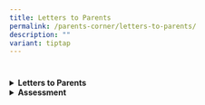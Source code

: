 ```yaml
---
title: Letters to Parents
permalink: /parents-corner/letters-to-parents/
description: ""
variant: tiptap
---
```

<h1></h1>
<div data-type="detailGroup" class="isomer-accordion isomer-accordion-white">
<details class="isomer-details">
<summary><strong>Letters to Parents</strong>
</summary>
<div data-type="detailsContent" class="isomer-details-content">
<p>Table</p>
<table style="minWidth: 50px">
<colgroup>
<col>
<col>
</colgroup>
<tbody>
<tr>
<th rowspan="1" colspan="1">
<p>Date</p>
</th>
<th rowspan="1" colspan="1">
<p>Letter</p>
</th>
</tr>
<tr>
<td rowspan="1" colspan="1">
<p>3 Jan 2025</p>
</td>
<td rowspan="1" colspan="1">
<p><a href="/files/Parents Corner/Letters to Parents/2025_001_Letter_to_Parents_Term_1_Final.pdf" rel="noopener nofollow" target="_blank">Term 1 Letter to Parents</a>
</p>
</td>
</tr>
<tr>
<td rowspan="1" colspan="1">
<p>24 March 2025</p>
</td>
<td rowspan="1" colspan="1">
<p><a href="/files/Parents Corner/Letters to Parents/2025_30_Letter_to_Parents_Term_2.pdf" rel="noopener nofollow" target="_blank">Term 2 Letter to Parents</a>
</p>
</td>
</tr>
<tr>
<td rowspan="1" colspan="1">
<p>30 June 2025</p>
</td>
<td rowspan="1" colspan="1">
<p><a href="/files/Parents Corner/Letters to Parents/2025_Letter_to_Parents___Term_3.pdf" rel="noopener nofollow" target="_blank">Term 3 Letter to Parents</a>
</p>
</td>
</tr>
<tr>
<td rowspan="1" colspan="1">
<p>15 September 2025</p>
</td>
<td rowspan="1" colspan="1">
<p><a href="/files/Parents Corner/Letters to Parents/2025_086_Letter_to_Parents___Term_4.pdf" rel="noopener nofollow" target="_blank">Term 4 Letter to Parents</a>
</p>
</td>
</tr>
</tbody>
</table>
</div>
</details>
<details class="isomer-details">
<summary><strong>Assessment</strong>
</summary>
<div data-type="detailsContent" class="isomer-details-content">
<p></p>
<p><strong>Semester 2</strong>
<br>
<br><strong>Term 4</strong>
<br><a href="/files/Parents Corner/Letters to Parents/2025_P3_Term_4_Assessment_Letter.pdf" rel="noopener nofollow" target="_blank">Primary 3 Assessment Letter - Term 4</a>
<br><a href="/files/Parents Corner/Letters to Parents/2025_P4_Term_4_Assessment_Letter.pdf" rel="noopener nofollow" target="_blank">Primary 4 Assessment Letter - Term 4</a>
<br><a href="/files/Parents Corner/Letters to Parents/2025_P5_Term_4_Assessment_Letter.pdf" rel="noopener nofollow" target="_blank">Primary 5 Assessment Letter - Term 4</a>
<br>
<br><strong>Term 3</strong>
</p>
<p></p>
<p><a href="/files/Assessment/2025%20T3/2025_P2_Semester_2_Assessment_Letter.pdf" rel="noopener noreferrer nofollow" target="_blank">Primary 2 Assessment Letter - Term 3</a>
</p>
<p><a href="/files/Assessment/2025%20T3/2025_P3_Term_3_Assessment_Letter.pdf" rel="noopener noreferrer nofollow" target="_blank">Primary 3 Assessment Letter - Term 3</a>
</p>
<p><a href="/files/Assessment/2025%20T3/2025_P4_Term_3_Assessment_Letter.pdf" rel="noopener noreferrer nofollow" target="_blank">Primary 4 Assessment Letter - Term 3</a>
</p>
<p><a href="/files/Assessment/2025%20T3/2025_P5_Term_3_Assessment_Letter.pdf" rel="noopener noreferrer nofollow" target="_blank">Primary 5 Assessment Letter - Term 3</a>
</p>
<p><a href="/files/Assessment/2025%20T3/2025_P6_Term_3_Assessment_Letter.pdf" rel="noopener noreferrer nofollow" target="_blank">Primary 6 Assessment Letter - Term 3</a>
</p>
<p>
<br><strong>Semester 1</strong>
<br>
<br><strong>Term 2</strong>
</p>
<p><a href="/files/Parents%20Corner/2025_P3_Term_2_Assessment_Letter.pdf" rel="noopener noreferrer nofollow" target="_blank">Primary 3 Assessment Letter - Term 2</a>
</p>
<p><a href="/files/Parents%20Corner/2025_P4_Term_2_Assessment_Letter.pdf" rel="noopener noreferrer nofollow" target="_blank">Primary 4 Assessment Letter - Term 2</a>
</p>
<p><a href="/files/Parents%20Corner/2025_P5_Term_2_Assessment_Letter.pdf" rel="noopener noreferrer nofollow" target="_blank">Primary 5 Assessment Letter - Term 2</a>
</p>
<p><a href="/files/Parents%20Corner/2025_P6_Term_2_Assessment_Letter.pdf" rel="noopener noreferrer nofollow" target="_blank">Primary 6 Assessment Letter - Term 2</a>
</p>
<p>
<br><strong>Term 1</strong>
</p>
<p><a href="/files/Assessment/2025_P1_Semester_1_Assessment_Letter.pdf" rel="noopener noreferrer nofollow" target="_blank">Primary 1 Assessment Letter - Semester 1</a>
</p>
<p><a href="/files/Assessment/2025_P2_Semester_1_Assessment_Letter.pdf" rel="noopener noreferrer nofollow" target="_blank">Primary 2 Assessment Letter - Semester 1</a>
</p>
<p><a href="/files/Assessment/2025_P3_Term_1_Assessment_Letter.pdf" rel="noopener noreferrer nofollow" target="_blank">Primary 3 Assessment Letter - Term 1</a>
</p>
<p><a href="/files/Assessment/2025_P4_Term_1_Assessment_Letter.pdf" rel="noopener noreferrer nofollow" target="_blank">Primary 4 Assessment Letter - Term 1</a>
</p>
<p><a href="/files/Assessment/2025_P5_Term_1_Assessment_Letter.pdf" rel="noopener noreferrer nofollow" target="_blank">Primary 5 Assessment Letter - Term 1</a>
</p>
<p><a href="/files/Assessment/2025_P6_Term_1_Assessment_Letter.pdf" rel="noopener noreferrer nofollow" target="_blank">Primary 6 Assessment Letter - Term 1</a>
</p>
</div>
</details>
</div>
<p></p>